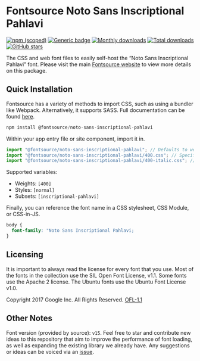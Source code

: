 # Fontsource Noto Sans Inscriptional Pahlavi

[![npm (scoped)](https://img.shields.io/npm/v/@fontsource/noto-sans-inscriptional-pahlavi?color=brightgreen)](https://www.npmjs.com/package/@fontsource/noto-sans-inscriptional-pahlavi) [![Generic badge](https://img.shields.io/badge/fontsource-passing-brightgreen)](https://github.com/fontsource/fontsource) [![Monthly downloads](https://badgen.net/npm/dm/@fontsource/noto-sans-inscriptional-pahlavi)](https://github.com/fontsource/fontsource) [![Total downloads](https://badgen.net/npm/dt/@fontsource/noto-sans-inscriptional-pahlavi)](https://github.com/fontsource/fontsource) [![GitHub stars](https://img.shields.io/github/stars/fontsource/fontsource.svg?style=social&label=Star)](https://github.com/fontsource/fontsource/stargazers)

The CSS and web font files to easily self-host the “Noto Sans Inscriptional Pahlavi” font. Please visit the main [Fontsource website](https://fontsource.org/fonts/noto-sans-inscriptional-pahlavi) to view more details on this package.

## Quick Installation

Fontsource has a variety of methods to import CSS, such as using a bundler like Webpack. Alternatively, it supports SASS. Full documentation can be found [here](https://fontsource.org/docs/getting-started/introduction).

```javascript
npm install @fontsource/noto-sans-inscriptional-pahlavi
```

Within your app entry file or site component, import it in.

```javascript
import "@fontsource/noto-sans-inscriptional-pahlavi"; // Defaults to weight 400
import "@fontsource/noto-sans-inscriptional-pahlavi/400.css"; // Specify weight
import "@fontsource/noto-sans-inscriptional-pahlavi/400-italic.css"; // Specify weight and style

```

Supported variables:
- Weights: `[400]`
- Styles: `[normal]`
- Subsets: `[inscriptional-pahlavi]`

Finally, you can reference the font name in a CSS stylesheet, CSS Module, or CSS-in-JS.

```css
body {
  font-family: "Noto Sans Inscriptional Pahlavi;
}
```

## Licensing
It is important to always read the license for every font that you use.
Most of the fonts in the collection use the SIL Open Font License, v1.1. Some fonts use the Apache 2 license. The Ubuntu fonts use the Ubuntu Font License v1.0.

Copyright 2017 Google Inc. All Rights Reserved.
[OFL-1.1](http://scripts.sil.org/OFL)

## Other Notes
Font version (provided by source): `v15`.
Feel free to star and contribute new ideas to this repository that aim to improve the performance of font loading, as well as expanding the existing library we already have. Any suggestions or ideas can be voiced via an [issue](https://github.com/fontsource/fontsource/issues).
